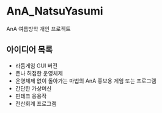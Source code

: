 # AnA_NatsuYasumi
AnA 여름방학 개인 프로젝트  

## 아이디어 목록
* 라듬게임 GUI 버전
* 존나 허접한 운영체제
* 운영체제 없이 돌아가는 마법의 AnA 홍보용 게임 또는 프로그램
* 간단한 가상머신
* 핀테크 응용작
* 전산회계 프로그램

